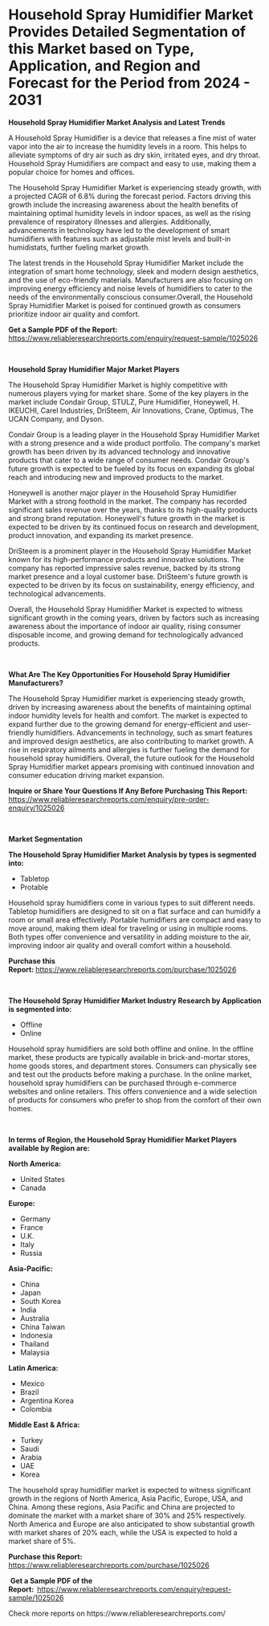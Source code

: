 <p><h1>Household Spray Humidifier Market Provides Detailed Segmentation of this Market based on Type, Application, and Region and Forecast for the Period from 2024 - 2031</h1></p><p><strong>Household Spray Humidifier Market Analysis and Latest Trends</strong></p>
<p><p>A Household Spray Humidifier is a device that releases a fine mist of water vapor into the air to increase the humidity levels in a room. This helps to alleviate symptoms of dry air such as dry skin, irritated eyes, and dry throat. Household Spray Humidifiers are compact and easy to use, making them a popular choice for homes and offices.</p><p>The Household Spray Humidifier Market is experiencing steady growth, with a projected CAGR of 6.8% during the forecast period. Factors driving this growth include the increasing awareness about the health benefits of maintaining optimal humidity levels in indoor spaces, as well as the rising prevalence of respiratory illnesses and allergies. Additionally, advancements in technology have led to the development of smart humidifiers with features such as adjustable mist levels and built-in humidistats, further fueling market growth.</p><p>The latest trends in the Household Spray Humidifier Market include the integration of smart home technology, sleek and modern design aesthetics, and the use of eco-friendly materials. Manufacturers are also focusing on improving energy efficiency and noise levels of humidifiers to cater to the needs of the environmentally conscious consumer.Overall, the Household Spray Humidifier Market is poised for continued growth as consumers prioritize indoor air quality and comfort.</p></p>
<p><strong>Get a Sample PDF of the Report:&nbsp;</strong> <a href="https://www.reliableresearchreports.com/enquiry/request-sample/1025026">https://www.reliableresearchreports.com/enquiry/request-sample/1025026</a></p>
<p>&nbsp;</p>
<p><strong>Household Spray Humidifier Major Market Players</strong></p>
<p><p>The Household Spray Humidifier Market is highly competitive with numerous players vying for market share. Some of the key players in the market include Condair Group, STULZ, Pure Humidifier, Honeywell, H. IKEUCHI, Carel Industries, DriSteem, Air Innovations, Crane, Optimus, The UCAN Company, and Dyson.</p><p>Condair Group is a leading player in the Household Spray Humidifier Market with a strong presence and a wide product portfolio. The company's market growth has been driven by its advanced technology and innovative products that cater to a wide range of consumer needs. Condair Group's future growth is expected to be fueled by its focus on expanding its global reach and introducing new and improved products to the market.</p><p>Honeywell is another major player in the Household Spray Humidifier Market with a strong foothold in the market. The company has recorded significant sales revenue over the years, thanks to its high-quality products and strong brand reputation. Honeywell's future growth in the market is expected to be driven by its continued focus on research and development, product innovation, and expanding its market presence.</p><p>DriSteem is a prominent player in the Household Spray Humidifier Market known for its high-performance products and innovative solutions. The company has reported impressive sales revenue, backed by its strong market presence and a loyal customer base. DriSteem's future growth is expected to be driven by its focus on sustainability, energy efficiency, and technological advancements. </p><p>Overall, the Household Spray Humidifier Market is expected to witness significant growth in the coming years, driven by factors such as increasing awareness about the importance of indoor air quality, rising consumer disposable income, and growing demand for technologically advanced products.</p></p>
<p>&nbsp;</p>
<p><strong>What Are The Key Opportunities For Household Spray Humidifier Manufacturers?</strong></p>
<p><p>The Household Spray Humidifier market is experiencing steady growth, driven by increasing awareness about the benefits of maintaining optimal indoor humidity levels for health and comfort. The market is expected to expand further due to the growing demand for energy-efficient and user-friendly humidifiers. Advancements in technology, such as smart features and improved design aesthetics, are also contributing to market growth. A rise in respiratory ailments and allergies is further fueling the demand for household spray humidifiers. Overall, the future outlook for the Household Spray Humidifier market appears promising with continued innovation and consumer education driving market expansion.</p></p>
<p><strong>Inquire or Share Your Questions If Any Before Purchasing This Report:</strong> <a href="https://www.reliableresearchreports.com/enquiry/pre-order-enquiry/1025026">https://www.reliableresearchreports.com/enquiry/pre-order-enquiry/1025026</a></p>
<p>&nbsp;</p>
<p><strong>Market Segmentation</strong></p>
<p><strong>The Household Spray Humidifier Market Analysis by types is segmented into:</strong></p>
<p><ul><li>Tabletop</li><li>Protable</li></ul></p>
<p><p>Household spray humidifiers come in various types to suit different needs. Tabletop humidifiers are designed to sit on a flat surface and can humidify a room or small area effectively. Portable humidifiers are compact and easy to move around, making them ideal for traveling or using in multiple rooms. Both types offer convenience and versatility in adding moisture to the air, improving indoor air quality and overall comfort within a household.</p></p>
<p><strong>Purchase this Report:&nbsp;</strong><a href="https://www.reliableresearchreports.com/purchase/1025026">https://www.reliableresearchreports.com/purchase/1025026</a></p>
<p>&nbsp;</p>
<p><strong>The Household Spray Humidifier Market Industry Research by Application is segmented into:</strong></p>
<p><ul><li>Offline</li><li>Online</li></ul></p>
<p><p>Household spray humidifiers are sold both offline and online. In the offline market, these products are typically available in brick-and-mortar stores, home goods stores, and department stores. Consumers can physically see and test out the products before making a purchase. In the online market, household spray humidifiers can be purchased through e-commerce websites and online retailers. This offers convenience and a wide selection of products for consumers who prefer to shop from the comfort of their own homes.</p></p>
<p>&nbsp;</p>
<p><strong>In terms of Region, the Household Spray Humidifier Market Players available by Region are:</strong></p>
<p>
    <p> <strong> North America: </strong>
        <ul>
            <li>United States</li>
            <li>Canada</li>
        </ul>
        </p> 
    <p> <strong> Europe: </strong>
        <ul>
            <li>Germany</li>
            <li>France</li>
            <li>U.K.</li>
            <li>Italy</li>
            <li>Russia</li>
        </ul>
        </p> 
    <p> <strong> Asia-Pacific: </strong>
        <ul>
            <li>China</li>
            <li>Japan</li>
            <li>South Korea</li>
            <li>India</li>
            <li>Australia</li>
            <li>China Taiwan</li>
            <li>Indonesia</li>
            <li>Thailand</li>
            <li>Malaysia</li>
        </ul>
        </p> 
    <p> <strong> Latin America: </strong>
        <ul>
            <li>Mexico</li>
            <li>Brazil</li>
            <li>Argentina Korea</li>
            <li>Colombia</li>
        </ul>
        </p> 
    <p> <strong> Middle East & Africa: </strong>
        <ul>
            <li>Turkey</li>
            <li>Saudi</li>
            <li>Arabia</li>
            <li>UAE</li>
            <li>Korea</li>
        </ul>
    </p>
    </p>
<p><p>The household spray humidifier market is expected to witness significant growth in the regions of North America, Asia Pacific, Europe, USA, and China. Among these regions, Asia Pacific and China are projected to dominate the market with a market share of 30% and 25% respectively. North America and Europe are also anticipated to show substantial growth with market shares of 20% each, while the USA is expected to hold a market share of 5%.</p></p>
<p><strong>Purchase this Report: </strong><a href="https://www.reliableresearchreports.com/purchase/1025026">https://www.reliableresearchreports.com/purchase/1025026</a></p>
<p>&nbsp;<strong>Get a Sample PDF of the Report:&nbsp;&nbsp;</strong><a href="https://www.reliableresearchreports.com/enquiry/request-sample/1025026">https://www.reliableresearchreports.com/enquiry/request-sample/1025026</a></p>
<p><strong></strong></p>
<p>Check more reports on https://www.reliableresearchreports.com/</p>